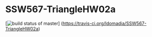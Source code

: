 # SSW567-TriangleHW02a

[![build status of master](https://travis-ci.org/ldomadia/SSW567-TriangleHW02a.svg?branch=master)]
(https://travis-ci.org/ldomadia/SSW567-TriangleHW02a)